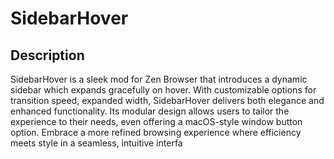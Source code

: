 
# SidebarHover

## Description
SidebarHover is a sleek mod for Zen Browser that introduces a dynamic sidebar which expands gracefully on hover. With customizable options for transition speed, expanded width, SidebarHover delivers both elegance and enhanced functionality. Its modular design allows users to tailor the experience to their needs, even offering a macOS-style window button option. Embrace a more refined browsing experience where efficiency meets style in a seamless, intuitive interfa